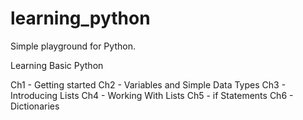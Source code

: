 # learning_python
Simple playground for Python.

Learning Basic Python

Ch1 - Getting started
Ch2 - Variables and Simple Data Types
Ch3 - Introducing Lists
Ch4 - Working With Lists
Ch5 - if Statements
Ch6 - Dictionaries
